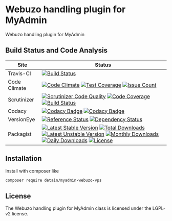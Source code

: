 # Webuzo handling plugin for MyAdmin

Webuzo handling plugin for MyAdmin

## Build Status and Code Analysis

Site          | Status
--------------|---------------------------
Travis-CI     | [![Build Status](https://travis-ci.org/detain/myadmin-webuzo-vps.svg?branch=master)](https://travis-ci.org/detain/myadmin-webuzo-vps)
Code Climate  | [![Code Climate](https://codeclimate.com/github/detain/myadmin-webuzo-vps/badges/gpa.svg)](https://codeclimate.com/github/detain/myadmin-webuzo-vps) [![Test Coverage](https://codeclimate.com/github/detain/myadmin-webuzo-vps/badges/coverage.svg)](https://codeclimate.com/github/detain/myadmin-webuzo-vps/coverage) [![Issue Count](https://codeclimate.com/github/detain/myadmin-webuzo-vps/badges/issue_count.svg)](https://codeclimate.com/github/detain/myadmin-webuzo-vps)
Scrutinizer   | [![Scrutinizer Code Quality](https://scrutinizer-ci.com/g/myadmin-plugins/myadmin-webuzo-vps/badges/quality-score.png?b=master)](https://scrutinizer-ci.com/g/myadmin-plugins/myadmin-webuzo-vps/?branch=master) [![Code Coverage](https://scrutinizer-ci.com/g/myadmin-plugins/myadmin-webuzo-vps/badges/coverage.png?b=master)](https://scrutinizer-ci.com/g/myadmin-plugins/myadmin-webuzo-vps/?branch=master) [![Build Status](https://scrutinizer-ci.com/g/myadmin-plugins/myadmin-webuzo-vps/badges/build.png?b=master)](https://scrutinizer-ci.com/g/myadmin-plugins/myadmin-webuzo-vps/build-status/master)
Codacy        | [![Codacy Badge](https://api.codacy.com/project/badge/Grade/226251fc068f4fd5b4b4ef9a40011d06)](https://www.codacy.com/app/detain/myadmin-webuzo-vps) [![Codacy Badge](https://api.codacy.com/project/badge/Coverage/25fa74eb74c947bf969602fcfe87e349)](https://www.codacy.com/app/detain/myadmin-webuzo-vps?utm_source=github.com&utm_medium=referral&utm_content=detain/myadmin-webuzo-vps&utm_campaign=Badge_Coverage)
VersionEye    | [![Reference Status](https://www.versioneye.com/php/detain:myadmin-webuzo-vps/reference_badge.svg?style=flat)](https://www.versioneye.com/php/detain:myadmin-webuzo-vps/references) [![Dependency Status](https://www.versioneye.com/user/projects/592f7318bafc5500414dfd2a/badge.svg?style=flat-square)](https://www.versioneye.com/user/projects/592f7318bafc5500414dfd2a)
Packagist     | [![Latest Stable Version](https://poser.pugx.org/detain/myadmin-webuzo-vps/version)](https://packagist.org/packages/detain/myadmin-webuzo-vps) [![Total Downloads](https://poser.pugx.org/detain/myadmin-webuzo-vps/downloads)](https://packagist.org/packages/detain/myadmin-webuzo-vps) [![Latest Unstable Version](https://poser.pugx.org/detain/myadmin-webuzo-vps/v/unstable)](//packagist.org/packages/detain/myadmin-webuzo-vps) [![Monthly Downloads](https://poser.pugx.org/detain/myadmin-webuzo-vps/d/monthly)](https://packagist.org/packages/detain/myadmin-webuzo-vps) [![Daily Downloads](https://poser.pugx.org/detain/myadmin-webuzo-vps/d/daily)](https://packagist.org/packages/detain/myadmin-webuzo-vps) [![License](https://poser.pugx.org/detain/myadmin-webuzo-vps/license)](https://packagist.org/packages/detain/myadmin-webuzo-vps)


## Installation

Install with composer like

```sh
composer require detain/myadmin-webuzo-vps
```

## License

The Webuzo handling plugin for MyAdmin class is licensed under the LGPL-v2 license.

